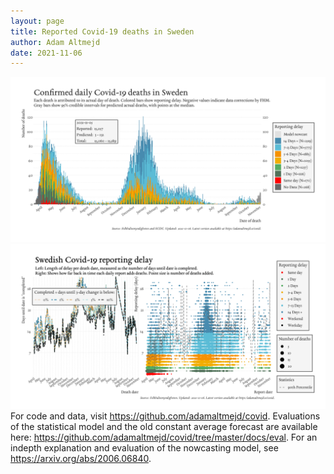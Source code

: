 ```yaml
---
layout: page
title: Reported Covid-19 deaths in Sweden
author: Adam Altmejd
date: 2021-11-06
---
```


![Graph of Swedish Covid-19 deaths with reporting delay.](deaths_lag_sweden_2021-11-06.png "Swedish Covid-19 deaths.")
![Graph of Swedish Covid-19 reporting delay in daily deaths.](lag_trend_sweden_2021-11-06.png "Trend in Swedish Covid-19 mortality reporting delay.")
For code and data, visit <https://github.com/adamaltmejd/covid>.
Evaluations of the statistical model and the old constant average forecast are available here: <https://github.com/adamaltmejd/covid/tree/master/docs/eval>.
For an indepth explanation and evaluation of the nowcasting model, see <https://arxiv.org/abs/2006.06840>.

